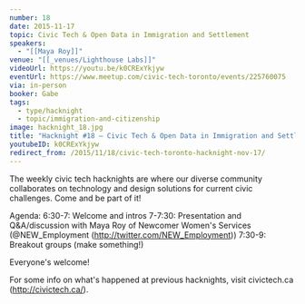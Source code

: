 ```yaml
---
number: 18
date: 2015-11-17
topic: Civic Tech & Open Data in Immigration and Settlement
speakers:
  - "[[Maya Roy]]"
venue: "[[_venues/Lighthouse Labs]]"
videoUrl: https://youtu.be/k0CRExYkjyw
eventUrl: https://www.meetup.com/civic-tech-toronto/events/225760075
via: in-person
booker: Gabe
tags:
  - type/hacknight
  - topic/immigration-and-citizenship
image: hacknight_18.jpg
title: "Hacknight #18 – Civic Tech & Open Data in Immigration and Settlement"
youtubeID: k0CRExYkjyw
redirect_from: /2015/11/18/civic-tech-toronto-hacknight-nov-17/
---
```


The weekly civic tech hacknights are where our diverse community collaborates on technology and design solutions for current civic challenges. Come and be part of it!

Agenda:
6:30-7: Welcome and intros
7-7:30: Presentation and Q&A/discussion with Maya Roy of Newcomer Women's Services (@NEW_Employment (http://twitter.com/NEW_Employment))
7:30-9: Breakout groups (make something!)

Everyone's welcome!

For some info on what's happened at previous hacknights, visit civictech.ca (http://civictech.ca/).